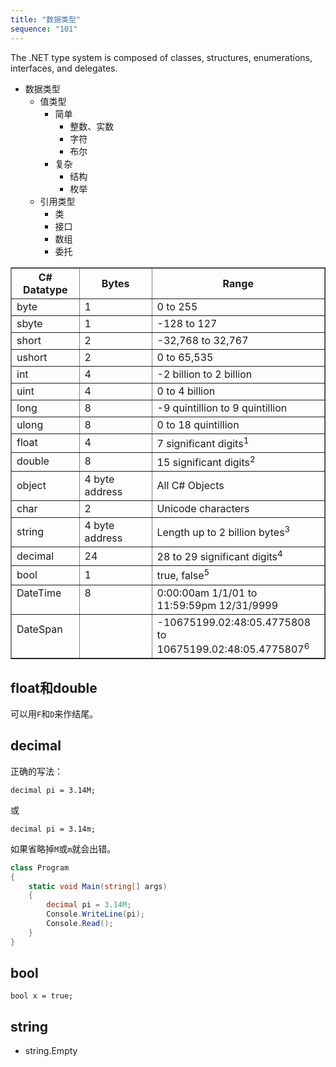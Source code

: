 ```yaml
---
title: "数据类型"
sequence: "101"
---
```


The .NET type system is composed of classes, structures, enumerations, interfaces, and delegates.

- 数据类型
  - 值类型
    - 简单
      - 整数、实数
      - 字符
      - 布尔
    - 复杂
      - 结构
      - 枚举
  - 引用类型
    - 类
    - 接口
    - 数组
    - 委托

<table border="" cellpadding="5">
<tbody><tr> <th>C# Datatype</th> <th>Bytes</th>
<th>Range</th> </tr>

<tr> 
<td><span class="tt">byte</span></td> 
<td>1</td> 
<td>0 to 255</td> 
</tr>

<tr> 
<td><span class="tt">
<span style="tt">sbyte</span></span></td> 
<td>1</td> 
<td>-128 to 127</td>  
</tr>

<tr> 
<td><span class="tt">short</span></td> 
<td>2</td> 
<td>-32,768 to 32,767</td>    
</tr>

<tr> 
<td><span class="tt">
<span style="tt">ushort</span></span></td> 
<td>2</td> 
<td>0 to 65,535</td>     
</tr>

<tr> 
<td><span class="tt">int</span></td> 
<td>4</td> 
<td>-2 billion to 2 billion</td>   
</tr>

<tr> 
<td><span class="tt">
<span style="tt">uint</span></span></td> 
<td>4</td> 
<td>0 to 4 billion</td>   
</tr>

<tr> 
<td><span class="tt">long</span></td> 
<td>8</td> 
<td>-9 quintillion to 9 quintillion</td>   
</tr>

<tr> 
<td><span class="tt">
<span style="tt">ulong</span></span></td> 
<td>8</td> 
<td>0 to 18 quintillion</td>   
</tr>

<tr> 
<td><span class="tt">float</span></td> 
<td>4</td> 
<td> 7 significant digits<sup font="-1">1</sup> </td>    
</tr>

<tr> 
<td><span class="tt">double</span></td> 
<td>8</td> 
<td>15 significant digits<sup font="-1">2</sup></td>     
</tr>

<tr> 
<td><span class="tt">object</span></td> 
<td>4 byte address</td> 
<td>All C# Objects</td>  
</tr>

<tr> 
<td><span class="tt">char</span></td> 
<td>2</td> 
<td>Unicode characters</td>   
</tr>

<tr> 
<td><span class="tt">string</span></td> 
<td>4 byte address</td> 
<td>Length up to 2 billion bytes<sup font="-1">3</sup></td></tr>  
<tr> 
<td><span class="tt">decimal</span></td> 
<td>24</td> 
<td>28 to 29 significant digits<sup font="-1">4</sup></td></tr>



<tr> 
<td><span class="tt">bool</span></td> 
<td>1</td> 
<td>true, false<sup font="-1">5</sup></td> 
</tr>

<tr>
<td><span class="tt">DateTime</span><br>&nbsp; </td> 
<td>8<br>&nbsp;</td>
<td>0:00:00am 1/1/01 to<br> 11:59:59pm 12/31/9999</td></tr>


<tr>
<td><span class="tt">DateSpan</span><br>&nbsp;</td> 
<td>&nbsp;<br>&nbsp;</td>
<td>-10675199.02:48:05.4775808 to<br>
10675199.02:48:05.4775807<sup font="-1">6</sup> </td></tr>


</tbody></table>

## float和double

可以用`F`和`D`来作结尾。

## decimal

正确的写法：

```text
decimal pi = 3.14M;
```

或

```text
decimal pi = 3.14m;
```

如果省略掉`M`或`m`就会出错。

```csharp
class Program
{
    static void Main(string[] args)
    {
        decimal pi = 3.14M;
        Console.WriteLine(pi);
        Console.Read();
    }
}
```

## bool

```text
bool x = true;
```

## string

- string.Empty
